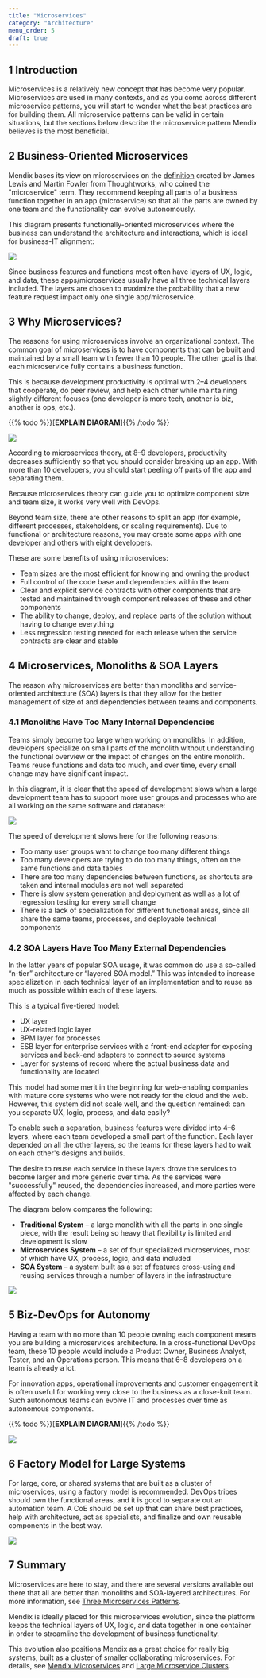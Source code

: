 ```yaml
---
title: "Microservices"
category: "Architecture"
menu_order: 5
draft: true
---
```


## 1 Introduction

Microservices is a relatively new concept that has become very popular. Microservices are used in many contexts, and as you come across different microservice patterns, you will start to wonder what the best practices are for building them. All microservice patterns can be valid in certain situations, but the sections below describe the microservice pattern Mendix believes is the most beneficial.

## 2 Business-Oriented Microservices

Mendix bases its view on microservices on the [definition](https://martinfowler.com/microservices/#what) created by James Lewis and Martin Fowler from Thoughtworks, who coined the "microservice" term. They recommend keeping all parts of a business function together in an app (microservice) so that all the parts are owned by one team and the functionality can evolve autonomously.

This diagram presents functionally-oriented microservices where the business can understand the architecture and interactions, which is ideal for business-IT alignment:

![](attachments/microservices-overview/business-oriented.png)

Since business features and functions most often have layers of UX, logic, and data, these apps/microservices usually have all three technical layers included. The layers are chosen to maximize the probability that a new feature request impact only one single app/microservice. 

## 3 Why Microservices?

The reasons for using microservices involve an organizational context. The common goal of microservices is to have components that can be built and maintained by a small team with fewer than 10 people. The other goal is that each microservice fully contains a business function.

This is because development productivity is optimal with 2–4 developers that cooperate, do peer review, and help each other while maintaining slightly different focuses (one developer is more tech, another is biz, another is ops, etc.).

{{% todo %}}[**EXPLAIN DIAGRAM**]{{% /todo %}}

![](attachments/microservices-overview/why.png)

According to microservices theory, at 8–9 developers, productivity decreases sufficiently so that you should consider breaking up an app. With more than 10 developers, you should start peeling off parts of the app and separating them.

Because microservices theory can guide you to optimize component size and team size, it works very well with DevOps.

Beyond team size, there are other reasons to split an app (for example, different processes, stakeholders, or scaling requirements). Due to functional or architecture reasons, you may create some apps with one developer and others with eight developers.

These are some benefits of using microservices:

* Team sizes are the most efficient for knowing and owning the product
* Full control of the code base and dependencies within the team
* Clear and explicit service contracts with other components that are tested and maintained through component releases of these and other components
* The ability to change, deploy, and replace parts of the solution without having to change everything
* Less regression testing needed for each release when the service contracts are clear and stable

## 4 Microservices, Monoliths & SOA Layers

The reason why microservices are better than monoliths and service-oriented architecture (SOA) layers is that they allow for the better management of size of and dependencies between teams and components.

### 4.1 Monoliths Have Too Many Internal Dependencies

Teams simply become too large when working on monoliths. In addition, developers specialize on small parts of the monolith without understanding the functional overview or the impact of changes on the entire monolith. Teams reuse functions and data too much, and over time, every small change may have significant impact.

In this diagram, it is clear that the speed of development slows when a large development team has to support more user groups and processes who are all working on the same software and database:

![](attachments/microservices-overview/monoliths.png)

The speed of development slows here for the following reasons:

* Too many user groups want to change too many different things
* Too many developers are trying to do too many things, often on the same functions and data tables
* There are too many dependencies between functions, as shortcuts are taken and internal modules are not well separated
* There is slow system generation and deployment as well as a lot of regression testing for every small change
* There is a lack of specialization for different functional areas, since all share the same teams, processes, and deployable technical components

### 4.2 SOA Layers Have Too Many External Dependencies

In the latter years of popular SOA usage, it was common do use a so-called “n-tier” architecture or “layered SOA model.” This was intended to increase specialization in each technical layer of an implementation and to reuse as much as possible within each of these layers. 

This is a typical five-tiered model:

* UX layer
* UX-related logic layer
* BPM layer for processes
* ESB layer for enterprise services with a front-end adapter for exposing services and back-end adapters to connect to source systems
* Layer for systems of record where the actual business data and functionality are located

This model had some merit in the beginning for web-enabling companies with mature core systems who were not ready for the cloud and the web. However, this system did not scale well, and the question remained: can you separate UX, logic, process, and data easily?

To enable such a separation, business features were divided into 4–6 layers, where each team developed a small part of the function. Each layer depended on all the other layers, so the teams for these layers had to wait on each other's designs and builds.

The desire to reuse each service in these layers drove the services to become larger and more generic over time. As the services were "successfully" reused, the dependencies increased, and more parties were affected by each change.

The diagram below compares the following:

* **Traditional System** – a large monolith with all the parts in one single piece, with the result being so heavy that flexibility is limited and development is slow
* **Microservices System** – a set of four specialized microservices, most of which have UX, process, logic, and data included
* **SOA System** –  a system built as a set of features cross-using and reusing services through a number of layers in the infrastructure

![](attachments/microservices-overview/soa.png)

## 5 Biz-DevOps for Autonomy

Having a team with no more than 10 people owning each component means you are building a microservices architecture. In a cross-functional DevOps team, these 10 people would include a Product Owner, Business Analyst, Tester, and an Operations person. This means that 6–8 developers on a team is already a lot.

For innovation apps, operational improvements and customer engagement it is often useful for working very close to the business as a close-knit team. Such autonomous teams can evolve IT and processes over time as autonomous components.

{{% todo %}}[**EXPLAIN DIAGRAM**]{{% /todo %}}

![](attachments/microservices-overview/biz-devops.png)

## 6 Factory Model for Large Systems

For large, core, or shared systems that are built as a cluster of microservices, using a factory model is recommended. DevOps tribes should own the functional areas, and it is good to separate out an automation team. A CoE should be set up that can share best practices, help with architecture, act as specialists, and finalize and own reusable components in the best way.

![](attachments/microservices-overview/factory.png)

## 7 Summary

Microservices are here to stay, and there are several versions available out there that all are better than monoliths and SOA-layered architectures. For more information, see [Three Microservices Patterns](three-micoservice-patterns).

Mendix is ideally placed for this microservices evolution, since the platform keeps the technical layers of UX, logic, and data together in one container in order to streamline the development of business functionality.

This evolution also positions Mendix as a great choice for really big systems, built as a cluster of smaller collaborating microservices. For details, see [Mendix Microservices](mendix-microservices) and [Large Microservice Clusters](large-microservices-clusters).
